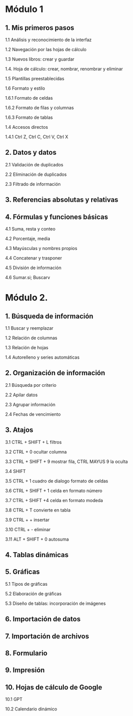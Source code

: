 # Módulo 1
## 1. Mis primeros pasos
   
1.1 Análisis y reconocimiento de la interfaz

1.2 Navegación por las hojas de cálculo

1.3 Nuevos libros: crear y guardar

1.4. Hoja de cálculo: crear, nombrar, renombrar y eliminar

1.5 Plantillas preestablecidas

1.6 Formato y estilo

1.6.1 Formato de celdas

1.6.2 Formato de filas y columnas

1.6.3 Formato de tablas

1.4 Accesos directos

1.4.1 Ctrl Z, Ctrl C, Ctrl V, Ctrl X

## 2. Datos y datos

2.1 Validación de duplicados

2.2 Eliminación de duplicados

2.3 Filtrado de información

## 3. Referencias absolutas y relativas
## 4. Fórmulas y funciones básicas
4.1 Suma, resta y conteo

4.2 Porcentaje, media

4.3 Mayúsculas y nombres propios

4.4 Concatenar y trasponer

4.5 División de información

4.6 Sumar.si; Buscarv

# Módulo 2.
## 1. Búsqueda de información
1.1 Buscar y reemplazar

1.2 Relación de columnas

1.3 Relación de hojas

1.4 Autorelleno y series automáticas

## 2. Organización de información
2.1 Búsqueda por criterio

2.2 Apilar datos

2.3 Agrupar información

2.4 Fechas de vencimiento

## 3. Atajos
3.1 CTRL + SHIFT + L     filtros

3.2 CTRL + 0      ocultar columna

3.3 CTRL + SHIFT + 9 mostrar fila, CTRL MAYUS 9 la oculta

3.4 SHIFT  

3.5 CTRL + 1  cuadro de dialogo formato de celdas

3.6 CTRL + SHIFT + 1   celda en formato número

3.7 CTRL + SHIFT +4    celda en formato modeda

3.8 CTRL + T   convierte en tabla

3.9 CTRL + +  insertar

3.10 CTRL + -  eliminar

3.11 ALT + SHIFT + 0 autosuma

## 4. Tablas dinámicas
## 5. Gráficas
5.1 Tipos de gráficas

5.2 Elaboración de gráficas

5.3 Diseño de tablas: incorporación de imágenes

## 6. Importación de datos
## 7. Importación de archivos
## 8. Formulario
## 9. Impresión
## 10. Hojas de cálculo de Google
10.1 GPT

10.2 Calendario dinámico
